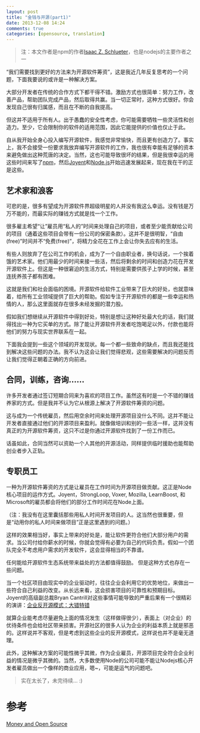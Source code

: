 ```yaml
---
layout: post
title: "金钱与开源(part1)"
date: 2013-12-08 14:24
comments: true
categories: [opensource, translation]
---
```


> 注：本文作者是npm的作者[Isaac Z. Schlueter](http://blog.izs.me/)，也是nodejs的主要作者之一

“我们需要找到更好的方法来为开源软件筹资”，这是我近几年反复思考的一个问题，下面我要说的或许是一种解决方案。

大部分开发者在传统的合作方式下都干得不错。激励方式也很简单：努力工作，改善产品，帮助团队完成产品，然后取得共赢。当一切正常时，这种方式很好。你会发现自己很有归属感，而且在不断的自我提高。

但这并不适用于所有人。出于愚蠢的安全性考虑，你可能需要牺牲一些灵活性和创造力。至少，它会限制你的软件的适用范围，因此它能提供的价值也仅止于此。

自从我开始全身心投入编写开源软件，我感觉非常愉快，而且更有创造力了。事实上，我不会接受一份要求我放弃编写开源软件的工作，我也很有幸能有足够的资本来避免做出这种荒唐的决定。当然，这也可能导致很坏的结果，但是我很幸运的用这些时间来写了[npm](https://npmjs.org/)，然后[Joyent](http://www.joyent.com/)和[Node.js](http://nodejs.org/)开始迅速发展起来，现在我在干的正是这些。

## 艺术家和浪客

可悲的是，很多有望成为开源软件界超级明星的人并没有我这么幸运。没有钱是万万不能的，而最实际的赚钱方式就是找一个工作。

很多雇主希望“让”雇员用“私人的”时间来处理自己的项目，或者至少能贡献给公司的项目（通着这些项目会带有一份公司的保密条款）。这并不是很明智，“自由(free)”时间并不“免费(free)”，将精力全花在工作上会让你失去应有的生活。

有些人则放弃了在公司工作的机会，成为了一个自由职业者，换句话说，一个挨着饿的艺术家。他们用最少的时间来接一些活，然后将剩余的时间和创造力花在开发开源软件上。但这是一种很窘迫的生活方式，特别是需要供孩子上学的时候，甚至连抚养孩子都有困难。

这就是我们和社会面临的困境。开源软件给软件工业带来了巨大的好处，也就意味着，给所有工业领域提供了巨大的帮助。假如专注于开源软件的都是一些幸运和热情的人，那么这里面就存在很多未经发掘的潜力股。

假如我们想继续从开源软件中得到好处，特别是想让这种好处最大化的话，我们就得找出一种为它买单的方式。除了能让开源软件开发者吃饱喝足以外，付款也能将他们的努力与现实世界联系在一起。

下面我会提到一些这个领域的开发现状。每一个都一些致命的缺点，而且我还能找到解决这些问题的办法。我不认为这会让我们觉得悲观，这些需要解决的问题反而让我们觉得正朝着正确的方向前进。

## 合同，训练，咨询……

许多开发者通过签订短期合同来为喜欢的项目工作。虽然这有时是一个不错的赚钱养家的方式。但是我并不认为它从根源上解决了开源软件筹资的问题。

这与成为一个传统雇员，然后用空余时间来处理开源项目没什么不同。这并不能让开发者直接通过他们的开源项目来盈利。就像做培训和别的一些活一样，这并没有真正的为开源软件筹资，这只不过是你通过开源软件找到了一份工作而已。

话虽如此，合同当然可以资助一个人其他的开源活动，同样提供临时援助也能帮助创业者步入正轨。

## 专职员工

一种为开源软件筹资的方式是让雇员在工作时间为开源项目做贡献。这正是Node核心项目的运作方式。Joyent，StrongLoop, Voxer, Mozilla, LearnBoost, 和Microsoft的雇员都会将他们的部分工作时间花在Node上面。

（注：我没有在这里囊括那些用私人时间开发项目的人。这当然也很重要，但是“动用你的私人时间来做项目”正是这里遇到的问题。）

这样的效果相当好，事实上带来的好处是，能让软件更符合他们大部分用户的需求。当公司付给你薪水的时候，你就会觉得有必要为自己的代码负责。假如一个团队完全不考虑用户需求的开发软件，这会显得相当的不靠谱。

任何能给开源软件生态系统带来益处的方法都值得鼓励。
但是这种方式也存在一些问题。

当一个社区项目由现实中的企业驱动时，往往企业会利用它的优势地位，来做出一些符合自己利益的改变。从长远来看，这会损害项目的可靠性和预期目标。Joyent的高级副总裁Bryan Cantrill对这些事情可能导致的严重后果有一个很精彩的演讲：[企业反开源模式：大错特错](http://smartos.org/2012/07/27/corporate-open-source-anti-patterns-doing-it-wrong/)

就算企业能考虑尽量避免上面的情况发生（这样做得很少），表面上（对企业）的优待条件也会给社区带来损害。开源社区的很多人认为企业的利益本质上就是邪恶的。这样说并不客观，但是考虑到这些企业的反开源模式，这样说也并不是毫无道理。

此外，这种解决方案的可能性微乎其微，作为企业雇员，开源项目完全符合企业利益的情况是微乎其微的。当然，大多数使用Node的公司可能不能让Nodejs核心开发者雇员做出一个像样的商业应用，嗯~，可能是运气的问题吧。

> 实在太长了，未完待续... :)

# 参考

[Money and Open Source](https://medium.com/building-gittip/d44a1953749c)
